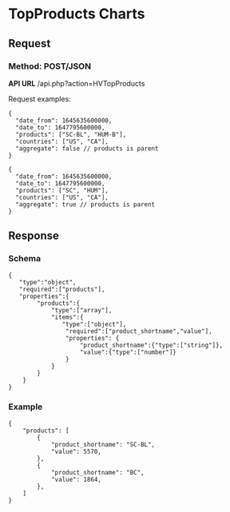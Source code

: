 # TopProducts Charts

## Request
### Method: POST/JSON
**API URL** /api.php?action=HVTopProducts

Request examples:
```
{
  "date_from": 1645635600000,
  "date_to": 1647795600000,
  "products": ["SC-BL", "HUM-B"],
  "countries": ["US", "CA"],
  "aggregate": false // products is parent
}
```
```
{
  "date_from": 1645635600000,
  "date_to": 1647795600000,
  "products": ["SC", "HUM"],
  "countries": ["US", "CA"],
  "aggregate": true // products is parent
}
```

## Response
### Schema
```
{
   "type":"object",
   "required":["products"],
   "properties":{
        "products":{
            "type":["array"],
            "items":{
               "type":["object"],
                "required":["product_shortname","value"],
                "properties": {
                    "product_shortname":{"type":["string"]},
                    "value":{"type":["number"]}
                }
            }
        }
    }
}
```
### Example
```
{
    "products": [
        {
            "product_shortname": "SC-BL",
            "value": 5570,   
        },
        {
            "product_shortname": "BC",
            "value": 1864,   
        },
    ]
}
```
